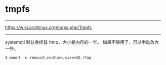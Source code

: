 # tmpfs

---

https://wiki.archlinux.org/index.php/Tmpfs

---

systemctl 默认会挂载 /tmp，大小是内存的一半。
如果不够用了，可以手动改大一些。

```
$ mount -o remount,noatime,size=1G /tmp
```
